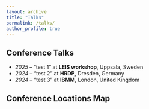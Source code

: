 ```yaml
---
layout: archive
title: "Talks"
permalink: /talks/
author_profile: true
---
```


## Conference Talks

- *2025* – “test 1” at **LEIS workshop**, Uppsala, Sweden
- *2024* – “test 2” at **HRDP**, Dresden, Germany
- *2024* – “test 3” at **IBMM**, London, United Kingdom

## Conference Locations Map

<div id="map" style="height: 500px;"></div>

<link rel="stylesheet" href="https://unpkg.com/leaflet/dist/leaflet.css" />
<script src="https://unpkg.com/leaflet/dist/leaflet.js"></script>

<script>
  var map = L.map('map').setView([20,0], 2); // World view

  L.tileLayer('https://{s}.tile.openstreetmap.org/{z}/{x}/{y}.png', {
    attribution: '© OpenStreetMap contributors'
  }).addTo(map);

  // Add markers for each talk
  var talks = [
    { title: "test 1", event: "LEIS workshop", location: "Uppsala, Sweden", coords: [59.837510, 17.647830] },
    { title: "test 2", event: "HRDP", location: "Dresden, Germany", coords: [51.062429, 13.950421] },
    { title: "test 3", event: "IBMM", location: "London, UK", coords: [51.522993, -0.040866] }
  ];

  talks.forEach(function(talk) {
    L.marker(talk.coords).addTo(map)
      .bindPopup("<b>" + talk.title + "</b><br/>" + talk.event + "<br/>" + talk.location);
  });
</script>
